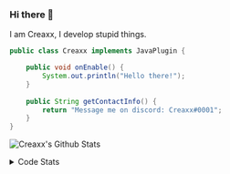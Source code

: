 ### Hi there 👋

I am Creaxx, I develop stupid things. 

```java
public class Creaxx implements JavaPlugin {

    public void onEnable() {
        System.out.println("Hello there!");
    }
    
    public String getContactInfo() {
        return "Message me on discord: Creaxx#0001";
    }
}
```

![Creaxx's Github Stats](https://github-readme-stats.vercel.app/api?username=CreaxxOG&show_icons=true&theme=dark&count_private=true)

<details>
  <summary>Code Stats</summary>

<!--START_SECTION:waka-->
![Code Time](http://img.shields.io/badge/Code%20Time-1%2C331%20hrs%2016%20mins-blue)

![Lines of code](https://img.shields.io/badge/From%20Hello%20World%20I%27ve%20Written-575.6%20thousand%20lines%20of%20code-blue)

**🐱 My GitHub Data** 

> 📦 66.4 kB Used in GitHub's Storage 
 > 
> 🏆 1,801 Contributions in the Year 2023
 > 
> 🚫 Not Opted to Hire
 > 
> 📜 4 Public Repositories 
 > 
> 🔑 2 Private Repositories 
 > 
**I'm a Night 🦉** 

```text
🌞 Morning                296 commits         ██░░░░░░░░░░░░░░░░░░░░░░░   07.02 % 
🌆 Daytime                1786 commits        ███████████░░░░░░░░░░░░░░   42.36 % 
🌃 Evening                2073 commits        ████████████░░░░░░░░░░░░░   49.17 % 
🌙 Night                  61 commits          ░░░░░░░░░░░░░░░░░░░░░░░░░   01.45 % 
```
📅 **I'm Most Productive on Saturday** 

```text
Monday                   487 commits         ███░░░░░░░░░░░░░░░░░░░░░░   11.55 % 
Tuesday                  590 commits         ███░░░░░░░░░░░░░░░░░░░░░░   13.99 % 
Wednesday                600 commits         ████░░░░░░░░░░░░░░░░░░░░░   14.23 % 
Thursday                 664 commits         ████░░░░░░░░░░░░░░░░░░░░░   15.75 % 
Friday                   405 commits         ██░░░░░░░░░░░░░░░░░░░░░░░   09.61 % 
Saturday                 766 commits         █████░░░░░░░░░░░░░░░░░░░░   18.17 % 
Sunday                   704 commits         ████░░░░░░░░░░░░░░░░░░░░░   16.70 % 
```


📊 **This Week I Spent My Time On** 

```text
💬 Programming Languages: 
Java                     23 hrs 47 mins      █████████████████░░░░░░░░   67.87 % 
Kotlin                   5 hrs 32 mins       ████░░░░░░░░░░░░░░░░░░░░░   15.81 % 
HTML                     3 hrs 57 mins       ███░░░░░░░░░░░░░░░░░░░░░░   11.31 % 
XML                      1 hr 8 mins         █░░░░░░░░░░░░░░░░░░░░░░░░   03.23 % 
Properties               15 mins             ░░░░░░░░░░░░░░░░░░░░░░░░░   00.72 % 

🔥 Editors: 
IntelliJ                 35 hrs 3 mins       █████████████████████████   100.00 % 
```

**I Mostly Code in Java** 

```text
Java                     55 repos            ███████████████████░░░░░░   77.46 % 
Kotlin                   10 repos            ████░░░░░░░░░░░░░░░░░░░░░   14.08 % 
TypeScript               3 repos             █░░░░░░░░░░░░░░░░░░░░░░░░   04.23 % 
CSS                      2 repos             █░░░░░░░░░░░░░░░░░░░░░░░░   02.82 % 
EJS                      1 repo              ░░░░░░░░░░░░░░░░░░░░░░░░░   01.41 % 
```




 Last Updated on 11/06/2023 18:22:07 UTC
<!--END_SECTION:waka-->
</details>
